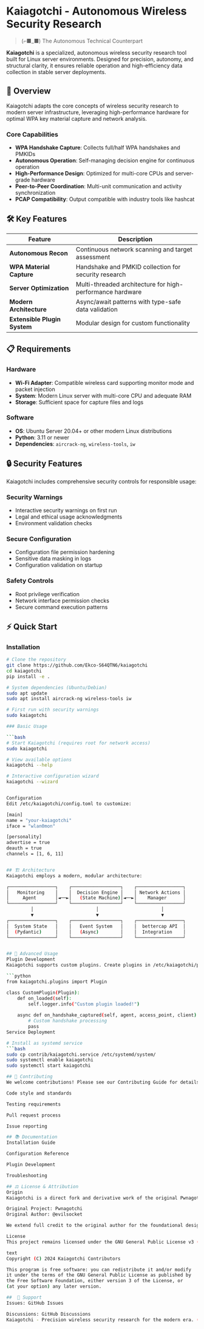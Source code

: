 # Kaiagotchi - Autonomous Wireless Security Research

> (⌐■_■) The Autonomous Technical Counterpart

**Kaiagotchi** is a specialized, autonomous wireless security research tool built for Linux server environments. Designed for precision, autonomy, and structural clarity, it ensures reliable operation and high-efficiency data collection in stable server deployments.

## 🚀 Overview

Kaiagotchi adapts the core concepts of wireless security research to modern server infrastructure, leveraging high-performance hardware for optimal WPA key material capture and network analysis.

### Core Capabilities

- **WPA Handshake Capture**: Collects full/half WPA handshakes and PMKIDs
- **Autonomous Operation**: Self-managing decision engine for continuous operation  
- **High-Performance Design**: Optimized for multi-core CPUs and server-grade hardware
- **Peer-to-Peer Coordination**: Multi-unit communication and activity synchronization
- **PCAP Compatibility**: Output compatible with industry tools like hashcat

## 🛠️ Key Features

| Feature | Description |
|---------|-------------|
| **Autonomous Recon** | Continuous network scanning and target assessment |
| **WPA Material Capture** | Handshake and PMKID collection for security research |
| **Server Optimization** | Multi-threaded architecture for high-performance hardware |
| **Modern Architecture** | Async/await patterns with type-safe data validation |
| **Extensible Plugin System** | Modular design for custom functionality |

## 📋 Requirements

### Hardware
- **Wi-Fi Adapter**: Compatible wireless card supporting monitor mode and packet injection
- **System**: Modern Linux server with multi-core CPU and adequate RAM
- **Storage**: Sufficient space for capture files and logs

### Software
- **OS**: Ubuntu Server 20.04+ or other modern Linux distributions
- **Python**: 3.11 or newer
- **Dependencies**: `aircrack-ng`, `wireless-tools`, `iw`

## 🔒 Security Features

Kaiagotchi includes comprehensive security controls for responsible usage:

### Security Warnings
- Interactive security warnings on first run
- Legal and ethical usage acknowledgments
- Environment validation checks

### Secure Configuration
- Configuration file permission hardening
- Sensitive data masking in logs
- Configuration validation on startup

### Safety Controls
- Root privilege verification
- Network interface permission checks
- Secure command execution patterns

## ⚡ Quick Start

### Installation

```bash
# Clone the repository
git clone https://github.com/Ekco-S64QTN6/kaiagotchi
cd kaiagotchi
pip install -e .

# System dependencies (Ubuntu/Debian)
sudo apt update
sudo apt install aircrack-ng wireless-tools iw

# First run with security warnings
sudo kaiagotchi

### Basic Usage

```bash
# Start Kaiagotchi (requires root for network access)
sudo kaiagotchi

# View available options
kaiagotchi --help

# Interactive configuration wizard
kaiagotchi --wizard


Configuration
Edit /etc/kaiagotchi/config.toml to customize:

[main]
name = "your-kaiagotchi"
iface = "wlan0mon"

[personality]
advertise = true
deauth = true
channels = [1, 6, 11]


## 🏗️ Architecture
Kaiagotchi employs a modern, modular architecture:

┌─────────────────┐    ┌──────────────────┐    ┌─────────────────┐
│   Monitoring    │    │  Decision Engine │    │ Network Actions │
│     Agent       │◄──►│   (State Machine)│◄──►│    Manager      │
└─────────────────┘    └──────────────────┘    └─────────────────┘
         │                       │                       │
         ▼                       ▼                       ▼
┌─────────────────┐    ┌──────────────────┐    ┌─────────────────┐
│  System State   │    │   Event System   │    │  bettercap API  │
│  (Pydantic)     │    │   (Async)        │    │  Integration    │
└─────────────────┘    └──────────────────┘    └─────────────────┘


## 🔧 Advanced Usage
Plugin Development
Kaiagotchi supports custom plugins. Create plugins in /etc/kaiagotchi/plugins/:

```python
from kaiagotchi.plugins import Plugin

class CustomPlugin(Plugin):
    def on_loaded(self):
        self.logger.info("Custom plugin loaded!")
    
    async def on_handshake_captured(self, agent, access_point, client):
        # Custom handshake processing
        pass
Service Deployment

# Install as systemd service
```bash
sudo cp contrib/kaiagotchi.service /etc/systemd/system/
sudo systemctl enable kaiagotchi
sudo systemctl start kaiagotchi

## 🤝 Contributing
We welcome contributions! Please see our Contributing Guide for details on:

Code style and standards

Testing requirements

Pull request process

Issue reporting

## 📚 Documentation
Installation Guide

Configuration Reference

Plugin Development

Troubleshooting

## ⚖️ License & Attribution
Origin
Kaiagotchi is a direct fork and derivative work of the original Pwnagotchi project.

Original Project: Pwnagotchi
Original Author: @evilsocket

We extend full credit to the original author for the foundational design and core concepts.

License
This project remains licensed under the GNU General Public License v3 (GPLv3).

text
Copyright (C) 2024 Kaiagotchi Contributors

This program is free software: you can redistribute it and/or modify
it under the terms of the GNU General Public License as published by
the Free Software Foundation, either version 3 of the License, or
(at your option) any later version.

##  🐛 Support
Issues: GitHub Issues

Discussions: GitHub Discussions
Kaiagotchi - Precision wireless security research for the modern era. (⌐■_■)
